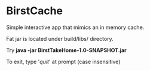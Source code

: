 # BirstCache

Simple interactive app that mimics an in memory cache.

Fat jar is located under build/libs/ directory.

Try **java -jar BirstTakeHome-1.0-SNAPSHOT.jar**

To exit, type '*quit*' at prompt (case insensitive)
